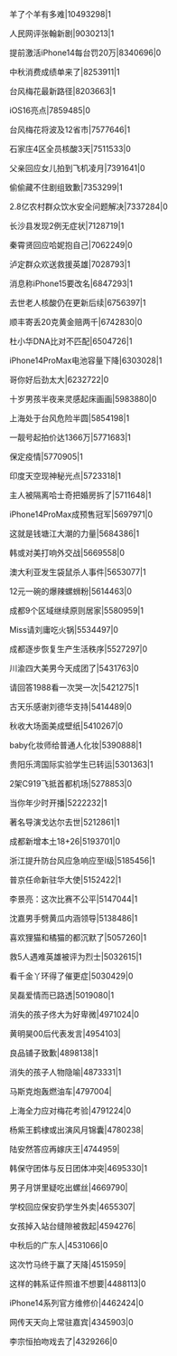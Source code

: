 羊了个羊有多难|10493298|1

人民网评张翰新剧|9030213|1

提前激活iPhone14每台罚20万|8340696|0

中秋消费成绩单来了|8253911|1

台风梅花最新路径|8203663|1

iOS16亮点|7859485|0

台风梅花将波及12省市|7577646|1

石家庄4区全员核酸3天|7511533|0

父亲回应女儿拍到飞机凌月|7391641|0

偷偷藏不住剧组致歉|7353299|1

2.8亿农村群众饮水安全问题解决|7337284|0

长沙县发现2例无症状|7128719|1

秦霄贤回应哈妮抱自己|7062249|0

泸定群众欢送救援英雄|7028793|1

消息称iPhone15要改名|6847293|1

去世老人核酸仍在更新后续|6756397|1

顺丰寄丢20克黄金赔两千|6742830|0

杜小华DNA比对不匹配|6504726|1

iPhone14ProMax电池容量下降|6303028|1

哥你好后劲太大|6232722|0

十岁男孩半夜来灵感起床画画|5983880|0

上海处于台风危险半圆|5854198|1

一靓号起拍价达1366万|5771683|1

保定疫情|5770905|1

印度天空现神秘光点|5723318|1

主人被隔离哈士奇把婚房拆了|5711648|1

iPhone14ProMax成预售冠军|5697971|0

这就是钱塘江大潮的力量|5684386|1

韩或对美打响外交战|5669558|0

澳大利亚发生袋鼠杀人事件|5653077|1

12元一碗的爆辣螺蛳粉|5614463|0

成都9个区域继续原则居家|5580959|1

Miss请刘庸吃火锅|5534497|0

成都逐步恢复生产生活秩序|5527297|0

川渝四大美男今天成团了|5431763|0

请回答1988看一次哭一次|5421275|1

古天乐感谢刘德华支持|5414489|0

秋收大场面美成壁纸|5410267|0

baby化妆师给普通人化妆|5390888|1

贵阳乐湾国际实验学生已转运|5301363|1

2架C919飞抵首都机场|5278853|0

当你年少时开播|5222232|1

著名导演戈达尔去世|5212861|1

成都新增本土18+26|5193701|0

浙江提升防台风应急响应至Ⅰ级|5185456|1

普京任命新驻华大使|5152422|1

李景亮：这次比赛不公平|5147044|1

沈嘉男手劈黄瓜内涵领导|5138486|1

喜欢狸猫和橘猫的都沉默了|5057260|1

救5人遇难英雄被评为烈士|5032615|1

看千金丫环得了催更症|5030429|0

吴磊爱情而已路透|5019080|1

消失的孩子佟大为好卑微|4971024|0

黄明昊00后代表发言|4954103|

良品铺子致歉|4898138|1

消失的孩子人物隐喻|4873331|1

马斯克炮轰燃油车|4797004|

上海全力应对梅花考验|4791224|0

杨紫王鹤棣或出演风月锦囊|4780238|

陆安然答应再嫁庆王|4744959|

韩保守团体与反日团体冲突|4695330|1

男子月饼里疑吃出螺丝|4669790|

学校回应保安扔学生外卖|4655307|

女孩掉入站台缝隙被救起|4594276|

中秋后的广东人|4531066|0

这次竹马终于赢了天降|4515959|

这样的韩系证件照谁不想要|4488113|0

iPhone14系列官方维修价|4462424|0

网传天天向上常驻嘉宾|4345903|0

李宗恒拍吻戏去了|4329266|0

